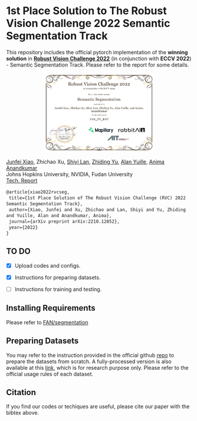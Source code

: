 # **1st Place Solution to The Robust Vision Challenge 2022 Semantic Segmentation Track**

This repository includes the official pytorch implementation of the **winning solution** in [**Robust Vision Challenge 2022**](http://robustvision.net/leaderboard.php?benchmark=semantic) (in conjunction with **ECCV 2022**) - Semantic Segmentation Track.  Please refer to the report for some details.

<p align="center">
<img src="images/rvc2022_certificate.png"  width="60%">
</p>


[Junfei Xiao](https://lambert-x.github.io/), Zhichao Xu, [‪Shiyi Lan‬](https://scholar.google.com/citations?hl=en&user=jIUI6F4AAAAJ), [‪Zhiding Yu‬](https://scholar.google.com/citations?user=1VI_oYUAAAAJ&hl=en), [Alan Yuille](https://scholar.google.com/citations?user=FJ-huxgAAAAJ&hl=en&oi=ao), [‪Anima Anandkumar](https://scholar.google.com/citations?user=bEcLezcAAAAJ&hl=en)<br/>
Johns Hopkins University, NVIDIA, Fudan University <br/>
[Tech. Report](https://arxiv.org/abs/2210.12852) 

```
@article{xiao2022rvcseg,
 title={1st Place Solution of The Robust Vision Challenge (RVC) 2022 Semantic Segmentation Track},
 author={Xiao, Junfei and Xu, Zhichao and Lan, Shiyi and Yu, Zhiding and Yuille, Alan and Anandkumar, Anima},
 journal={arXiv preprint arXiv:2210.12852},
 year={2022}
}
```

## TO DO

- [x] Upload codes and configs.

- [x] Instructions for preparing datasets.

- [ ] Instructions for training and testing.

## Installing Requirements

Please refer to [FAN/segmentation](https://github.com/NVlabs/FAN/tree/master/segmentation)

## Preparing Datasets

You may refer to the instruction provided in the official github [repo](https://github.com/ozendelait/rvc_devkit/tree/master/segmentation) to prepare the datasets from scratch. A fully-processed version is also available at this [link](https://drive.google.com/drive/folders/1AE9gnlWquRB1rJ8CiPQ0flNOq8CtXtU_?usp=sharing), which is for research purpose only. Please refer to the official usage rules of each dataset.


## Citation

If you find our codes or techiques are useful, please cite our paper with the bibtex above.
